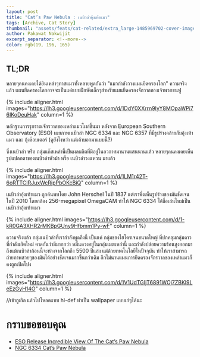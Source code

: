 ```yaml
---
layout: post
title: "Cat’s Paw Nebula : เนบิวล่าอุ้งเท้าแมว"
tags: [Archive, Cat Story]
thumbnail: "assets/feats/cat-related/extra_large-1485969702-cover-image.jpg"
author: Pakawat Nakwijit
excerpt_separator: <!--more-->
color: rgb(19, 196, 165)
---
```


## TL;DR
หลายๆคนคงเคยได้ยินเหล่าๆทาสแมวทั้งหลายพูดกันว่า "แมวกำลังวางแผนยึดครองโลก" ความจริงแล้ว แผนยึดครองโลกอาจจะเป็นแค่แบบฝึกหัดเล็กๆสำหรับแผนยึดครองจักวาลของเจ้าพวกขนฟู
<!--more-->

{% include aligner.html images="https://lh3.googleusercontent.com/d/1DdY0XXrrn9IyY8MOpaWPi76IKoDeuHak" column=1 %}

หลักฐานการรุกราณจักรวาลของเหล่าแมวโผล่ขึ้นมา หลังจาก European Southern Observatory (ESO) เผยภาพเนบิวล่า NGC 6334 และ NGC 6357 ที่มีรูปร่างคล้ายกับอุ้งเท้าแมว และ กุ้งล๊อบเตอร์ (ดูยังไงหว่า แต่เค้าบอกมาแบบนี้?)

ซึ่งเนบิวล่า หรือ กลุ่มแก๊สเหล่านี้เป็นผลผลิตที่มีอยู่ในอวกาศมานานแสนนานแล้ว หลายๆคนคงเคยเห็นรูปแปลกตาของเนบิวล่าหัวม้า หรือ เนบิวล่าวงแหวน มาแล้ว

{% include aligner.html images="https://lh3.googleusercontent.com/d/1LM1r42T-6oRTTCIRJuxWcRipPbOKcBiQ" column=1 %}

เนบิวล่าอุ้งเท้าแมว ถูกค้นพบโดย John Herschel ในปี 1837 แต่เราพึ่งเห็นรูปร่างของมันชัดเจนในปี 2010 โดยกล้อง 256-megapixel OmegaCAM ทำให้ NGC 6334 ได้ชื่อเล่นใหม่เป็นเนบิวล่าอุ้งเท้าแมว

{% include aligner.html images="https://lh3.googleusercontent.com/d/1-kR0GA3XHR2rMKBpGUny9Hfbmm1Py-wF" column=1 %}

ความจริงแล้ว กลุ่มเนบิวล่าที่เรากำลังพูดถึงนี้ เป็นแค่ กลุ่มของไฮโดรเจนขนาดใหญ่ ที่ปกคลุมกลุ่มดาวที่กำลังเกิดใหม่ คาดกันว่ามีมากกว่า หมื่นดวงอยู่ในกลุ่มเมฆเหล่านี้ และกำลังปล่อยความร้อนสูงออกมา ถึงแม้เนบิวล่าก้อนนี้จะห่างจากโลกถึง 5500 ปีแสง แต่ด้วยเทคโนโลยีในปัจจุบัน ทำให้เราสามารถถ่ายภาพสวยๆของมันได้อย่างชัดเจนมากขึ้นกว่าเดิม อีกไม่นานแผนการยึดครองจักรวาลของเหล่าแมวก็คงถูกเปิดโปง

{% include aligner.html images="https://lh3.googleusercontent.com/d/1V1UdTGIjT6891WOj7ZBKl9LeEzGyH14O" column=1 %}

//เข้ากูเกิล แล้วไปโหลดแบบ hi-def ทำเป็น wallpaper แบบเก๋ๆได้นะ

# กราบขอขอบคุณ

* [ESO Release Incredible View Of The Cat’s Paw Nebula](http://www.iflscience.com/space/eso-release-incredible-view-of-the-cat-s-paw-nebula/)
* [NGC 6334 Cat’s Paw Nebula](https://astrodonimaging.com/gallery/ngc-6334-cats-paw-nebula/)

